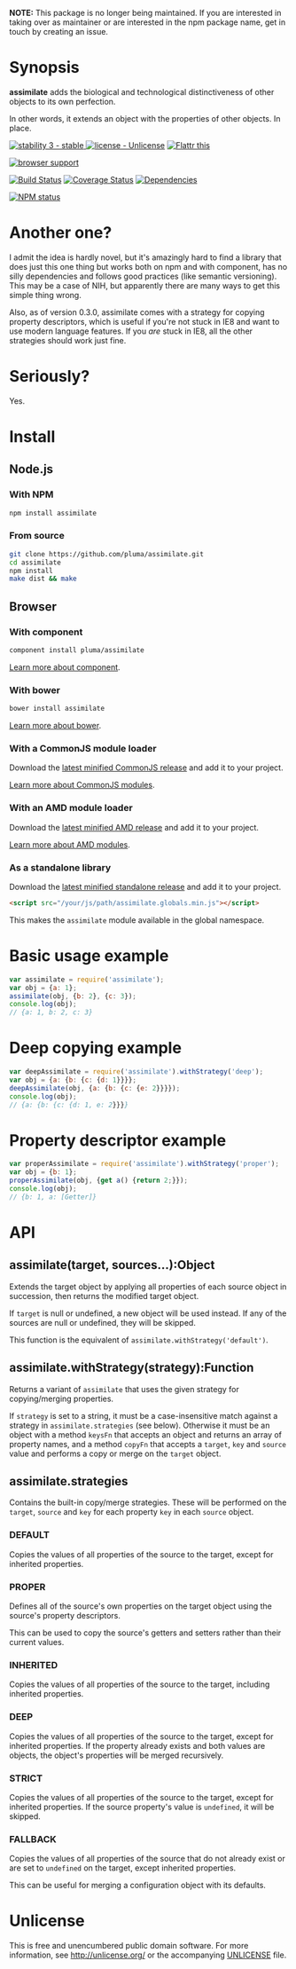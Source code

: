 **NOTE:** This package is no longer being maintained. If you are interested in taking over as maintainer or are interested in the npm package name, get in touch by creating an issue.

# Synopsis

**assimilate** adds the biological and technological distinctiveness of other objects to its own perfection.

In other words, it extends an object with the properties of other objects. In place.

[![stability 3 - stable](http://b.repl.ca/v1/stability-3_--_stable-yellowgreen.png)
](http://nodejs.org/api/documentation.html#documentation_stability_index) [![license - Unlicense](http://b.repl.ca/v1/license-Unlicense-lightgrey.png)](http://unlicense.org/) [![Flattr this](https://api.flattr.com/button/flattr-badge-large.png)](https://flattr.com/submit/auto?user_id=pluma&url=https://github.com/pluma/assimilate)

[![browser support](https://ci.testling.com/pluma/assimilate.png)](https://ci.testling.com/pluma/assimilate)

[![Build Status](https://travis-ci.org/pluma/assimilate.png?branch=master)](https://travis-ci.org/pluma/assimilate) [![Coverage Status](https://coveralls.io/repos/pluma/assimilate/badge.png?branch=master)](https://coveralls.io/r/pluma/assimilate?branch=master) [![Dependencies](https://david-dm.org/pluma/assimilate.png?theme=shields.io)](https://david-dm.org/pluma/assimilate)

[![NPM status](https://nodei.co/npm/assimilate.png?compact=true)](https://npmjs.org/package/assimilate)

# Another one?

I admit the idea is hardly novel, but it's amazingly hard to find a library that does just this one thing but works both on npm and with component, has no silly dependencies and follows good practices (like semantic versioning). This may be a case of NIH, but apparently there are many ways to get this simple thing wrong.

Also, as of version 0.3.0, assimilate comes with a strategy for copying property descriptors, which is useful if you're not stuck in IE8 and want to use modern language features. If you *are* stuck in IE8, all the other strategies should work just fine.

# Seriously?

Yes.

# Install

## Node.js

### With NPM

```sh
npm install assimilate
```

### From source

```sh
git clone https://github.com/pluma/assimilate.git
cd assimilate
npm install
make dist && make
```

## Browser

### With component

```sh
component install pluma/assimilate
```

[Learn more about component](https://github.com/component/component).

### With bower

```sh
bower install assimilate
```

[Learn more about bower](https://github.com/twitter/bower).

### With a CommonJS module loader

Download the [latest minified CommonJS release](https://raw.github.com/pluma/assimilate/master/dist/assimilate.min.js) and add it to your project.

[Learn more about CommonJS modules](http://wiki.commonjs.org/wiki/Modules/1.1).

### With an AMD module loader

Download the [latest minified AMD release](https://raw.github.com/pluma/assimilate/master/dist/assimilate.amd.min.js) and add it to your project.

[Learn more about AMD modules](http://requirejs.org/docs/whyamd.html).

### As a standalone library

Download the [latest minified standalone release](https://raw.github.com/pluma/assimilate/master/dist/assimilate.globals.min.js) and add it to your project.

```html
<script src="/your/js/path/assimilate.globals.min.js"></script>
```

This makes the `assimilate` module available in the global namespace.

# Basic usage example

```javascript
var assimilate = require('assimilate');
var obj = {a: 1};
assimilate(obj, {b: 2}, {c: 3});
console.log(obj);
// {a: 1, b: 2, c: 3}
```

# Deep copying example

```javascript
var deepAssimilate = require('assimilate').withStrategy('deep');
var obj = {a: {b: {c: {d: 1}}}};
deepAssimilate(obj, {a: {b: {c: {e: 2}}}});
console.log(obj);
// {a: {b: {c: {d: 1, e: 2}}}}
```

# Property descriptor example

```javascript
var properAssimilate = require('assimilate').withStrategy('proper');
var obj = {b: 1};
properAssimilate(obj, {get a() {return 2;}});
console.log(obj);
// {b: 1, a: [Getter]}
```

# API

## assimilate(target, sources…):Object

Extends the target object by applying all properties of each source object in succession, then returns the modified target object.

If `target` is null or undefined, a new object will be used instead. If any of the sources are null or undefined, they will be skipped.

This function is the equivalent of `assimilate.withStrategy('default')`.

## assimilate.withStrategy(strategy):Function

Returns a variant of `assimilate` that uses the given strategy for copying/merging properties.

If `strategy` is set to a string, it must be a case-insensitive match against a strategy in `assimilate.strategies` (see below). Otherwise it must be an object with a method `keysFn` that accepts an object and returns an array of property names, and a method `copyFn` that accepts a `target`, `key` and `source` value and performs a copy or merge on the `target` object.

## assimilate.strategies

Contains the built-in copy/merge strategies. These will be performed on the `target`, `source` and `key` for each property `key` in each `source` object.

### DEFAULT

Copies the values of all properties of the source to the target, except for inherited properties.

### PROPER

Defines all of the source's own properties on the target object using the source's property descriptors.

This can be used to copy the source's getters and setters rather than their current values.

### INHERITED

Copies the values of all properties of the source to the target, including inherited properties.

### DEEP

Copies the values of all properties of the source to the target, except for inherited properties. If the property already exists and both values are objects, the object's properties will be merged recursively.

### STRICT

Copies the values of all properties of the source to the target, except for inherited properties. If the source property's value is `undefined`, it will be skipped.

### FALLBACK

Copies the values of all properties of the source that do not already exist or are set to `undefined` on the target, except inherited properties.

This can be useful for merging a configuration object with its defaults.

# Unlicense

This is free and unencumbered public domain software. For more information, see http://unlicense.org/ or the accompanying [UNLICENSE](https://github.com/pluma/assimilate/blob/master/UNLICENSE) file.
